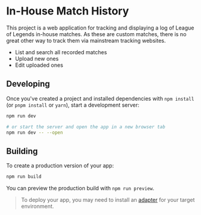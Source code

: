 # In-House Match History

This project is a web application for tracking and displaying a log of League of Legends in-house matches. As these are custom matches, there is no great other way to track them via mainstream tracking websites.

- List and search all recorded matches
- Upload new ones
- Edit uploaded ones


## Developing

Once you've created a project and installed dependencies with `npm install` (or `pnpm install` or `yarn`), start a development server:

```bash
npm run dev

# or start the server and open the app in a new browser tab
npm run dev -- --open
```

## Building

To create a production version of your app:

```bash
npm run build
```

You can preview the production build with `npm run preview`.

> To deploy your app, you may need to install an [adapter](https://svelte.dev/docs/kit/adapters) for your target environment.
